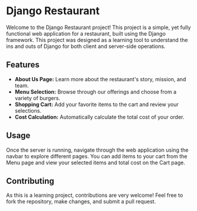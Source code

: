 # Django Restaurant

Welcome to the Django Restaurant project! This project is a simple, yet fully functional web application for a restaurant, built using the Django framework. This project was designed as a learning tool to understand the ins and outs of Django for both client and server-side operations.

## Features

- **About Us Page:** Learn more about the restaurant's story, mission, and team.
- **Menu Selection:** Browse through our offerings and choose from a variety of burgers.
- **Shopping Cart:** Add your favorite items to the cart and review your selections.
- **Cost Calculation:** Automatically calculate the total cost of your order.

## Usage

Once the server is running, navigate through the web application using the navbar to explore different pages. You can add items to your cart from the Menu page and view your selected items and total cost on the Cart page.

## Contributing

As this is a learning project, contributions are very welcome! Feel free to fork the repository, make changes, and submit a pull request.
